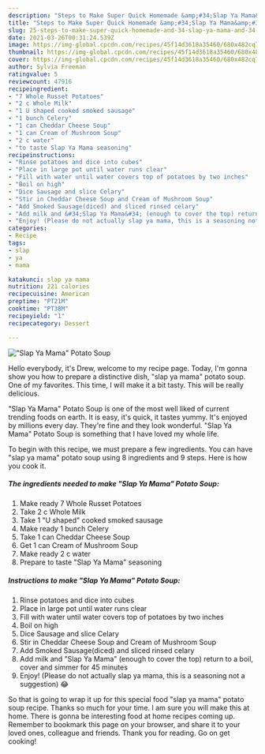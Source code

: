 ```yaml
---
description: "Steps to Make Super Quick Homemade &amp;#34;Slap Ya Mama&amp;#34; Potato Soup"
title: "Steps to Make Super Quick Homemade &amp;#34;Slap Ya Mama&amp;#34; Potato Soup"
slug: 25-steps-to-make-super-quick-homemade-and-34-slap-ya-mama-and-34-potato-soup
date: 2021-03-26T00:31:24.539Z
image: https://img-global.cpcdn.com/recipes/45f14d3618a35460/680x482cq70/slap-ya-mama-potato-soup-recipe-main-photo.jpg
thumbnail: https://img-global.cpcdn.com/recipes/45f14d3618a35460/680x482cq70/slap-ya-mama-potato-soup-recipe-main-photo.jpg
cover: https://img-global.cpcdn.com/recipes/45f14d3618a35460/680x482cq70/slap-ya-mama-potato-soup-recipe-main-photo.jpg
author: Sylvia Freeman
ratingvalue: 5
reviewcount: 47916
recipeingredient:
- "7 Whole Russet Potatoes"
- "2 c Whole Milk"
- "1 U shaped cooked smoked sausage"
- "1 bunch Celery"
- "1 can Cheddar Cheese Soup"
- "1 can Cream of Mushroom Soup"
- "2 c water"
- "to taste Slap Ya Mama seasoning"
recipeinstructions:
- "Rinse potatoes and dice into cubes"
- "Place in large pot until water runs clear"
- "Fill with water until water covers top of potatoes by two inches"
- "Boil on high"
- "Dice Sausage and slice Celary"
- "Stir in Cheddar Cheese Soup and Cream of Mushroom Soup"
- "Add Smoked Sausage(diced) and sliced rinsed celary"
- "Add milk and &#34;Slap Ya Mama&#34; (enough to cover the top) return to a boil, cover and simmer for 45 minutes"
- "Enjoy! (Please do not actually slap ya mama, this is a seasoning not a suggestion) 😂"
categories:
- Recipe
tags:
- slap
- ya
- mama

katakunci: slap ya mama 
nutrition: 221 calories
recipecuisine: American
preptime: "PT21M"
cooktime: "PT38M"
recipeyield: "1"
recipecategory: Dessert

---
```



![&#34;Slap Ya Mama&#34; Potato Soup](https://img-global.cpcdn.com/recipes/45f14d3618a35460/680x482cq70/slap-ya-mama-potato-soup-recipe-main-photo.jpg)

Hello everybody, it's Drew, welcome to my recipe page. Today, I'm gonna show you how to prepare a distinctive dish, &#34;slap ya mama&#34; potato soup. One of my favorites. This time, I will make it a bit tasty. This will be really delicious.

&#34;Slap Ya Mama&#34; Potato Soup is one of the most well liked of current trending foods on earth. It is easy, it's quick, it tastes yummy. It's enjoyed by millions every day. They're fine and they look wonderful. &#34;Slap Ya Mama&#34; Potato Soup is something that I have loved my whole life.




To begin with this recipe, we must prepare a few ingredients. You can have &#34;slap ya mama&#34; potato soup using 8 ingredients and 9 steps. Here is how you cook it.

<!--inarticleads1-->

##### The ingredients needed to make &#34;Slap Ya Mama&#34; Potato Soup:

1. Make ready 7 Whole Russet Potatoes
1. Take 2 c Whole Milk
1. Take 1 &#34;U shaped&#34; cooked smoked sausage
1. Make ready 1 bunch Celery
1. Take 1 can Cheddar Cheese Soup
1. Get 1 can Cream of Mushroom Soup
1. Make ready 2 c water
1. Prepare to taste &#34;Slap Ya Mama&#34; seasoning




<!--inarticleads2-->

##### Instructions to make &#34;Slap Ya Mama&#34; Potato Soup:

1. Rinse potatoes and dice into cubes
1. Place in large pot until water runs clear
1. Fill with water until water covers top of potatoes by two inches
1. Boil on high
1. Dice Sausage and slice Celary
1. Stir in Cheddar Cheese Soup and Cream of Mushroom Soup
1. Add Smoked Sausage(diced) and sliced rinsed celary
1. Add milk and &#34;Slap Ya Mama&#34; (enough to cover the top) return to a boil, cover and simmer for 45 minutes
1. Enjoy! (Please do not actually slap ya mama, this is a seasoning not a suggestion) 😂




So that is going to wrap it up for this special food &#34;slap ya mama&#34; potato soup recipe. Thanks so much for your time. I am sure you will make this at home. There is gonna be interesting food at home recipes coming up. Remember to bookmark this page on your browser, and share it to your loved ones, colleague and friends. Thank you for reading. Go on get cooking!
